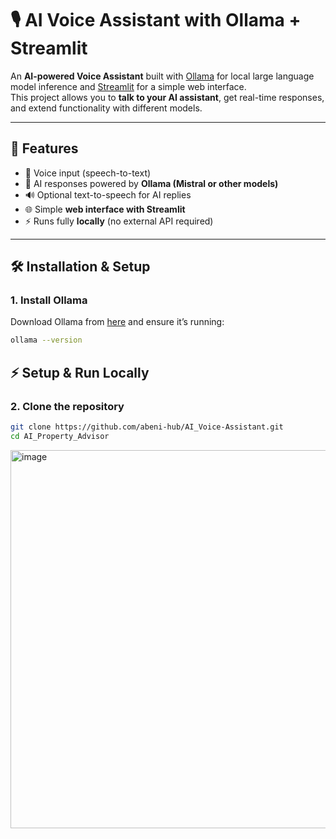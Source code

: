 # 🎙️ AI Voice Assistant with Ollama + Streamlit

An **AI-powered Voice Assistant** built with [Ollama](https://ollama.ai) for local large language model inference and [Streamlit](https://streamlit.io) for a simple web interface.  
This project allows you to **talk to your AI assistant**, get real-time responses, and extend functionality with different models.

---

## 📌 Features
- 🎤 Voice input (speech-to-text)  
- 💬 AI responses powered by **Ollama (Mistral or other models)**  
- 🔊 Optional text-to-speech for AI replies  
- 🌐 Simple **web interface with Streamlit**  
- ⚡ Runs fully **locally** (no external API required)  

---

## 🛠️ Installation & Setup

### 1. Install Ollama
Download Ollama from [here](https://ollama.ai/download) and ensure it’s running:

```bash
ollama --version
```
## ⚡ Setup & Run Locally

### 2. Clone the repository
```bash
git clone https://github.com/abeni-hub/AI_Voice-Assistant.git
cd AI_Property_Advisor

```
<img width="1357" height="605" alt="image" src="https://github.com/user-attachments/assets/6594e236-8ad2-48f4-8e61-ed99aef18921" />
